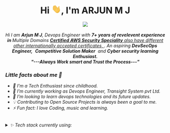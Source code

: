 <h1 align="center">Hi <img src="https://raw.githubusercontent.com/ABSphreak/ABSphreak/master/gifs/Hi.gif" width="30px">, I'm ARJUN M J</h1>
<p align="center">
  <a href="https://github.com/Ratheshan03/readme-typing-svg"><img src="https://readme-typing-svg.herokuapp.com?lines=Cyber+Forensics+Master+Graduate;DevOps+Engineer;DevOps%20|%20AWS%20|%20Security%20Enthusiast;Aspiring+Learner&center=true&width=500&height=50"></a>
</p>

<p align="center">
  <em>
    Hi I am <b>Arjun M J</b>, Devops Engineer with <b>7+ years of revelevent experience in </b> Multiple Domains <a href="#"> <b>Certified AWS Security Speciality</b> also have different other internationally accepted certificates, </a>.
    An aspiring <b>DevSecOps Engineer,</b>&nbsp; <b>Competitive Solution Maker</b>&nbsp; and <b> Cyber security learning Enthusiast.</b> 
  <br>
  <b><i>"---Always Work smart and Trust the Process---"</i></b>
</p>

<h3>Little facts about me 🧑</h3>

- 🧞 I'm a Tech Enthusiast since childhood.
- 🔭 I’m currently working as Devops Engineer, Transight System pvt Ltd.
- 👯 I’m looking to learn devops technologies and its future updates.
- 💡 Contributing to Open Source Projects is always been a goal to me.
- ⚡ Fun fact: I love Coding, music and learning.
<br>

  <details>

<summary>
  ✨ Tech stack currently using:
</summary>
   <br>

<code><a href="https://www.python.org/" target="_blank"><img height="30" src="https://www.vectorlogo.zone/logos/python/python-icon.svg"></a></code>

<code><a href="https://www.djangoproject.com/" target="_blank"><img height="30" src="https://www.vectorlogo.zone/logos/djangoproject/djangoproject-ar21.svg"></a></code>

<code><a href="https://www.javascript.com/" target="_blank"><img height="30" src="https://raw.githubusercontent.com/devicons/devicon/master/icons/javascript/javascript-plain.svg"></a></code>

<code><a href="https://www.docker.com/" target="_blank"><img height="30" src="https://www.vectorlogo.zone/logos/docker/docker-ar21.svg"></a></code>

</details>
<br>
